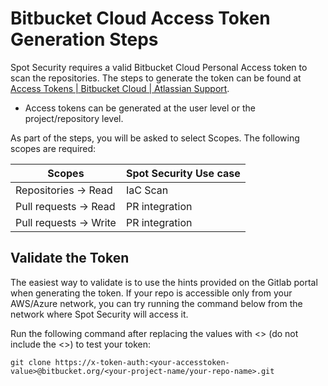 # Bitbucket Cloud Access Token Generation Steps

Spot Security requires a valid Bitbucket Cloud Personal Access token to scan the repositories. The steps to generate the token can be found at [Access Tokens | Bitbucket Cloud | Atlassian Support](https://support.atlassian.com/bitbucket-cloud/docs/access-tokens/).

- Access tokens can be generated at the user level or the project/repository level.

As part of the steps, you will be asked to select Scopes. The following scopes are required:

| Scopes                | Spot Security Use case |
| --------------------- | ---------------------- |
| Repositories → Read   | IaC Scan               |
| Pull requests → Read  | PR integration         |
| Pull requests → Write | PR integration         |

## Validate the Token

The easiest way to validate is to use the hints provided on the Gitlab portal when generating the token. If your repo is accessible only from your AWS/Azure network, you can try running the command below from the network where Spot Security will access it.

Run the following command after replacing the values with <> (do not include the <>) to test your token:

```
git clone https://x-token-auth:<your-accesstoken-value>@bitbucket.org/<your-project-name/your-repo-name>.git
```
